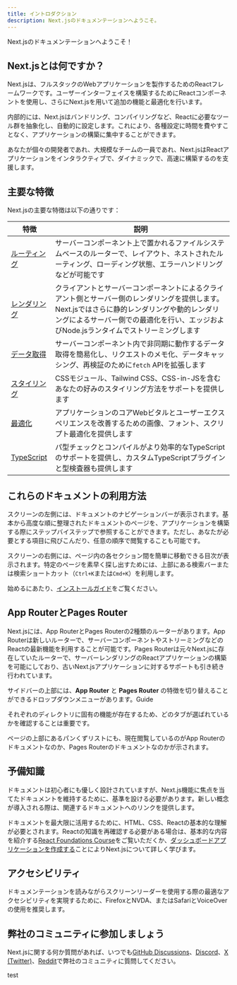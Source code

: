 ```yaml
---
title: イントロダクション
description: Next.jsのドキュメンテーションへようこそ。
---
```


Next.jsのドキュメンテーションへようこそ！

## Next.jsとは何ですか？

Next.jsは、フルスタックのWebアプリケーションを製作するためのReactフレームワークです。ユーザーインターフェイスを構築するためにReactコンポーネントを使用し、さらにNext.jsを用いて追加の機能と最適化を行います。

内部的には、Next.jsはバンドリング、コンパイリングなど、Reactに必要なツール群を抽象化し、自動的に設定します。これにより、各種設定に時間を費やすことなく、アプリケーションの構築に集中することができます。

あなたが個々の開発者であれ、大規模なチームの一員であれ、Next.jsはReactアプリケーションをインタラクティブで、ダイナミックで、高速に構築するのを支援します。

## 主要な特徴

Next.jsの主要な特徴は以下の通りです：

| 特徴                                                                     | 説明                                                                                                                                                                                       |
| ------------------------------------------------------------------------- | ------------------------------------------------------------------------------------------------------------------------------------------------------------------------------------------- |
| [ルーティング](/docs/app-router/building-your-application/routing)         | サーバーコンポーネント上で置かれるファイルシステムベースのルーターで、レイアウト、ネストされたルーティング、ローディング状態、エラーハンドリングなどが可能です                                   |
| [レンダリング](/docs/app-router/building-your-application/rendering)       | クライアントとサーバーコンポーネントによるクライアント側とサーバー側のレンダリングを提供します。Next.jsではさらに静的レンダリングや動的レンダリングによるサーバー側での最適化を行い、エッジおよびNode.jsランタイムでストリーミングします |
| [データ取得](/docs/app-router/building-your-application/data-fetching)     | サーバーコンポーネント内で非同期に動作するデータ取得を簡易化し、リクエストのメモ化、データキャッシング、再検証のために`fetch` APIを拡張します                                                |
| [スタイリング](/docs/app-router/building-your-application/styling)         | CSSモジュール、Tailwind CSS、CSS-in-JSを含むあなたの好みのスタイリング方法をサポートを提供します                                                                                         |
| [最適化](/docs/app-router/building-your-application/optimizing)            | アプリケーションのコアWebビタルとユーザーエクスペリエンスを改善するための画像、フォント、スクリプト最適化を提供します                                                                      |
| [TypeScript](/docs/app-router/building-your-application/configuring/typescript) | パ型チェックとコンパイルがより効率的なTypeScriptのサポートを提供し、カスタムTypeScriptプラグインと型検査器も提供します                                                            |

## これらのドキュメントの利用方法

スクリーンの左側には、ドキュメントのナビゲーションバーが表示されます。基本から高度な順に整理されたドキュメントのページを、アプリケーションを構築する際にステップバイステップで参照することができます。ただし、あなたが必要とする項目に飛びこんだり、任意の順序で閲覧することも可能です。

スクリーンの右側には、ページ内の各セクション間を簡単に移動できる目次が表示されます。特定のページを素早く探し出すためには、上部にある検索バーまたは検索ショートカット（`Ctrl+K`または`Cmd+K`）を利用します。

始めるにあたり、[インストールガイド](/docs/getting-started/installation)をご覧ください。

## App RouterとPages Router

Next.jsには、App RouterとPages Routerの2種類のルーターがあります。App Routerは新しいルーターで、サーバーコンポーネントやストリーミングなどのReactの最新機能を利用することが可能です。Pages Routerは元々Next.jsに存在していたルーターで、サーバーレンダリングのReactアプリケーションの構築を可能にしており、古いNext.jsアプリケーションに対するサポートも引き続き行われています。

サイドバーの上部には、**App Router** と **Pages Router** の特徴を切り替えることができるドロップダウンメニューがあります。Guide

それぞれのディレクトリに固有の機能が存在するため、どのタブが選ばれているかを確認することは重要です。

ページの上部にあるパンくずリストにも、現在閲覧しているのがApp Routerのドキュメントなのか、Pages Routerのドキュメントなのかが示されます。

## 予備知識

ドキュメントは初心者にも優しく設計されていますが、Next.js機能に焦点を当てたドキュメントを維持するために、基準を設ける必要があります。新しい概念が導入される際は、関連するドキュメントへのリンクを提供します。

ドキュメントを最大限に活用するために、HTML、CSS、Reactの基本的な理解が必要とされます。Reactの知識を再確認する必要がある場合は、基本的な内容を紹介する[React Foundations Course](/learn/react-foundations)をご覧いただくか、[ダッシュボードアプリケーションを作成する](/learn/dashboard-app)ことによりNext.jsについて詳しく学びます。

## アクセシビリティ

ドキュメンテーションを読みながらスクリーンリーダーを使用する際の最適なアクセシビリティを実現するために、FirefoxとNVDA、またはSafariとVoiceOverの使用を推奨します。

## 弊社のコミュニティに参加しましょう

Next.jsに関する何か質問があれば、いつでも[GitHub Discussions](https://github.com/vercel/next.js/discussions)、[Discord](https://discord.com/invite/bUG2bvbtHy)、[X (Twitter)](https://x.com/nextjs)、[Reddit](https://www.reddit.com/r/nextjs)で弊社のコミュニティに質問してください。

test
